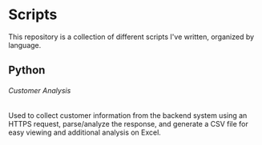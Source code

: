 # Scripts
This repository is a collection of different scripts I've written, organized by language.

## Python

###### Customer Analysis
Used to collect customer information from the backend system using an HTTPS request, parse/analyze the response, and generate a CSV file for easy viewing and additional analysis on Excel.
